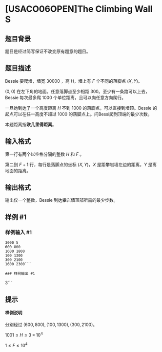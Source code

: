 # [USACO06OPEN]The Climbing Wall S

## 题目背景

题目是经过简写保证不改变原有题意的题目。

## 题目描述

Bessie 要爬墙，墙宽 $30000$ ，高 $H$，墙上有 $F$ 个不同的落脚点 $(X,Y)$。

$(0,0)$ 在左下角的地面。任意落脚点至少相距 $300$。至少有一条路可以上去，Bessie 每次最多爬 $1000$ 个单位距离，且可以向任意方向爬行。

一旦她到达了一个高度距离 $H$ 不到 $1000$ 的落脚点，可以直接到墙顶。Bessie 的起点可以在任一高度不超过 $1000$ 的落脚点上。问Bessi爬到顶端的最少次数。

本题距离指**欧几里得距离**。

## 输入格式

第一行有两个以空格分隔的整数 $H$ 和 $F$ 。

第二到 $F+1$ 行，每行是落脚点的坐标 $(X,Y)$，$X$ 是距攀岩墙左边的距离，$Y$ 是离地面的距离。

## 输出格式

输出仅一个整数，Bessie 到达攀岩墙顶部所需的最少步数。

## 样例 #1

### 样例输入 #1
```
3000 5
600 800
1600 1800
100 1300
300 2100
1600 2300```

### 样例输出 #1

```
3```

## 提示

#### 样例说明

分别经过 $(600,800),(100,1300),(300,2100)$。

$1001\le H\le 3\times 10^4$

$1\le F\le 10^4$
